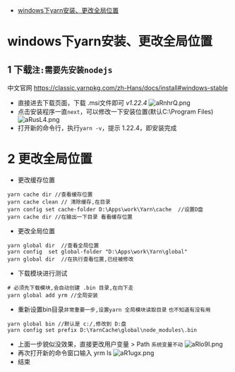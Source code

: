 - [windows下yarn安装、更改全局位置](https://blog.csdn.net/wpp555/article/details/107851163)

# windows下yarn安装、更改全局位置

## 1 下载`注:需要先安装nodejs`

中文官网
 https://classic.yarnpkg.com/zh-Hans/docs/install#windows-stable

- 直接进去下载页面，下载 .msi文件即可 *v1.22.4*
   ![aRnhrQ.png](https://imgconvert.csdnimg.cn/aHR0cHM6Ly9zMS5heDF4LmNvbS8yMDIwLzA4LzA2L2FSbmhyUS5wbmc?x-oss-process=image/format,png)
- 点击安装程序一直`next`，可以修改一下安装位置(默认C:\Program Files)
   ![aRusL4.png](https://imgconvert.csdnimg.cn/aHR0cHM6Ly9zMS5heDF4LmNvbS8yMDIwLzA4LzA2L2FSdXNMNC5wbmc?x-oss-process=image/format,png)
- 打开新的命令行，执行`yarn -v`，提示 1.22.4，即安装完成

# 2 更改全局位置

- 更改缓存位置

```
yarn cache dir //查看缓存位置
yarn cache clean // 清除缓存,在目录
yarn config set cache-folder D:\Apps\work\Yarn\cache  //设置D盘
yarn cache dir //在输出一下目录 看看缓存位置
```

- 更改全局位置

```
yarn global dir  //查看全局位置
yarn config  set global-folder "D:\Apps\work\Yarn\global"
yarn global dir  //在执行查看位置,已经被修改
```

- 下载模块进行测试

```
# 必须先下载模块,会自动创建 .bin 目录,在向下走
yarn global add yrm //全局安装 
```

- 重新设置bin目录`非常重要一步,设置yarn 全局模块读取目录` `也不知道有没有用`

```
yarn global bin //默认是 c:/,修改到 D:盘
yarn config set prefix D:\YarnCache\global\node_modules\.bin
```

- 上面一步貌似没效果，直接更改用户变量 > Path `系统变量不动`
   ![aRlo9I.png](https://imgconvert.csdnimg.cn/aHR0cHM6Ly9zMS5heDF4LmNvbS8yMDIwLzA4LzA2L2FSbG85SS5wbmc?x-oss-process=image/format,png)
- 再次打开新的命令窗口输入 yrm ls
   ![aR1ugx.png](https://imgconvert.csdnimg.cn/aHR0cHM6Ly9zMS5heDF4LmNvbS8yMDIwLzA4LzA2L2FSMXVneC5wbmc?x-oss-process=image/format,png)
- 结束